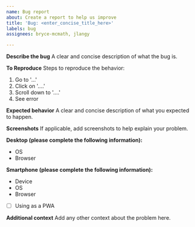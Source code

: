 ```yaml
---
name: Bug report
about: Create a report to help us improve
title: 'Bug: <enter_concise_title_here>'
labels: bug
assignees: bryce-mcmath, jlangy

---
```


**Describe the bug**
A clear and concise description of what the bug is.

**To Reproduce**
Steps to reproduce the behavior:
1. Go to '...'
2. Click on '....'
3. Scroll down to '....'
4. See error

**Expected behavior**
A clear and concise description of what you expected to happen.

**Screenshots**
If applicable, add screenshots to help explain your problem.

**Desktop (please complete the following information):**
 - OS
 - Browser

**Smartphone (please complete the following information):**
 - Device
 - OS
 - Browser
 - [ ] Using as a PWA

**Additional context**
Add any other context about the problem here.
